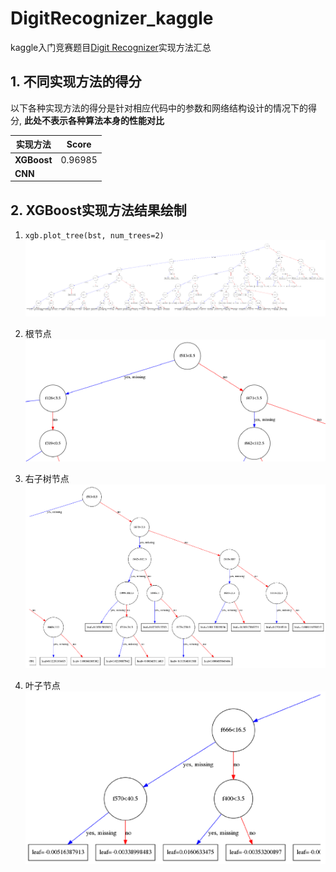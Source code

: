 # DigitRecognizer_kaggle
kaggle入门竞赛题目[Digit Recognizer](https://www.kaggle.com/c/digit-recognizer/data)实现方法汇总

## 1. 不同实现方法的得分
以下各种实现方法的得分是针对相应代码中的参数和网络结构设计的情况下的得分, **此处不表示各种算法本身的性能对比**

| 实现方法 | Score |
| --- | --- |
| **XGBoost** | 0.96985 |
| **CNN** |  |

## 2. XGBoost实现方法结果绘制
1. `xgb.plot_tree(bst, num_trees=2)`
![data/images/1_digit_recognizer_model_Plot.png](data/images/1_digit_recognizer_model_Plot.png)

2. 根节点 
![data/images/2_root.png](data/images/2_root.png)

3. 右子树节点
![data/images/3_right_sub_tree.png](data/images/3_right_sub_tree.png)

4. 叶子节点
![data/images/4_leaf_node.png](data/images/4_leaf_node.png)

